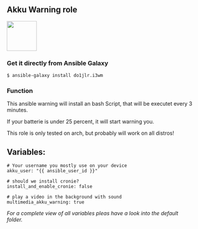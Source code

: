  Akku Warning role
---------------------
<a href="https://galaxy.ansible.com/do1jlr/akku-warning"><img width="80px" src="https://galaxy.ansible.com/assets/galaxy-logo-02.svg"/></a>

### Get it directly from Ansible Galaxy 
```bash
$ ansible-galaxy install do1jlr.i3wm
```

### Function

This ansible warning will install an bash Script, that will be executet every 3 minutes.

If your batterie is under 25 percent, it will start warning you.

This role is only tested on arch, but probably will work on all distros!

 Variables:
-----------
```
# Your username you mostly use on your device
akku_user: "{{ ansible_user_id }}"

# should we install cronie?
install_and_enable_cronie: false

# play a video in the background with sound
multimedia_akku_warning: true
```
*For a complete view of all variables pleas have a look into the default folder.*
